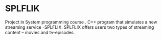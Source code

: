 # SPLFLIK

Project in System programming course .
C++ program that simulates a new streaming service -SPLFLIX. 
SPLFLIX offers users two types of streaming content – movies and tv-episodes.
